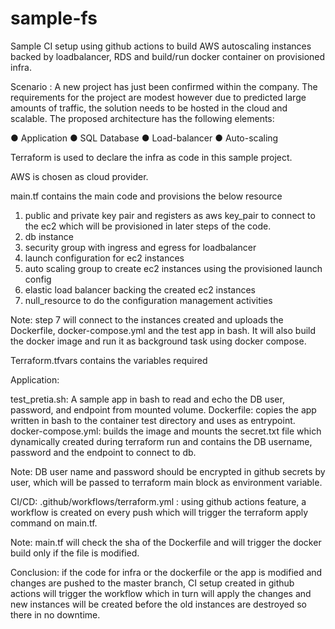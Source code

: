 # sample-fs
Sample CI setup using github actions to build AWS autoscaling instances backed by loadbalancer, RDS and build/run docker container on provisioned infra.

Scenario :
A new project has just been confirmed within the company. The requirements for the project are modest however due to predicted large amounts of traffic, the solution needs to be hosted in the cloud and scalable. The proposed architecture has the following elements: 
 
● Application 
● SQL Database 
● Load-balancer 
● Auto-scaling

Terraform is used to declare the infra as code in this sample project.

AWS is chosen as cloud provider.

main.tf contains the main code and provisions the below resource

1)	 public and private key pair and registers as aws key_pair to connect to the ec2 which will be provisioned in later steps of the code.
2)	db instance
3)	security group with ingress and egress for loadbalancer
4)	launch configuration for ec2 instances
5)	auto scaling group to create ec2 instances using the provisioned launch config  
6)	elastic load balancer backing the created ec2 instances
7)	null_resource to do the configuration management activities

Note: step 7 will connect to the instances created and uploads the Dockerfile, docker-compose.yml and the test app in bash. It will also build the docker image and run it as background task using docker compose.

Terraform.tfvars contains the variables required

Application:

test_pretia.sh: A sample app in bash to read and echo the DB user, password, and endpoint from mounted volume.
Dockerfile: copies the app written in bash to the container test directory and uses as entrypoint.
docker-compose.yml: builds the image and mounts the secret.txt file which dynamically created during terraform run and contains the DB username, password and the endpoint to connect to db.

Note: DB user name and password should be encrypted in github secrets by user, which will be passed to terraform main block as environment variable.

CI/CD:
.github/workflows/terraform.yml : using github actions feature, a workflow is created on every push which will trigger the terraform apply command on main.tf.

Note: main.tf will check the sha of the Dockerfile and will trigger the docker build only if the file is modified.

Conclusion: if the code for infra or the dockerfile or the app is modified and changes are pushed to the master branch, CI setup created in github actions will trigger the workflow which in turn will apply the changes and new instances will be created before the old instances are destroyed so there in no downtime.
